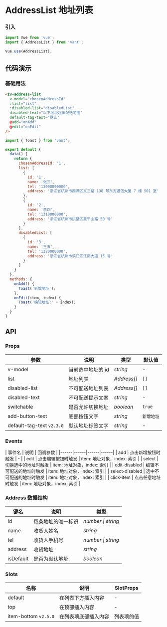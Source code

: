 # AddressList 地址列表

### 引入

```js
import Vue from 'vue';
import { AddressList } from 'vant';

Vue.use(AddressList);
```

## 代码演示

### 基础用法

```html
<zv-address-list
  v-model="chosenAddressId"
  :list="list"
  :disabled-list="disabledList"
  disabled-text="以下地址超出配送范围"
  default-tag-text="默认"
  @add="onAdd"
  @edit="onEdit"
/>
```

```js
import { Toast } from 'vant';

export default {
  data() {
    return {
      chosenAddressId: '1',
      list: [
        {
          id: '1',
          name: '张三',
          tel: '13000000000',
          address: '浙江省杭州市西湖区文三路 138 号东方通信大厦 7 楼 501 室'
        },
        {
          id: '2',
          name: '李四',
          tel: '1310000000',
          address: '浙江省杭州市拱墅区莫干山路 50 号'
        }
      ],
      disabledList: [
        {
          id: '3',
          name: '王五',
          tel: '1320000000',
          address: '浙江省杭州市滨江区江南大道 15 号'
        }
      ]
    }
  },
  methods: {
    onAdd() {
      Toast('新增地址');
    },
    onEdit(item, index) {
      Toast('编辑地址:' + index);
    }
  }
}
```

## API

### Props

| 参数 | 说明 | 类型 | 默认值 |
|------|------|------|------|
| v-model | 当前选中地址的 id | *string* | - |
| list | 地址列表 | *Address[]* | `[]` |
| disabled-list | 不可配送地址列表 | *Address[]* | `[]` |
| disabled-text | 不可配送提示文案 | *string* | - |
| switchable | 是否允许切换地址 | *boolean* | `true` |
| add-button-text | 底部按钮文字 | *string* | `新增地址` |
| default-tag-text `v2.3.0` | 默认地址标签文字 | *string* | - |

### Events

| 事件名 | 说明 | 回调参数 |
|------|------|------|------|
| add | 点击新增按钮时触发 | - |
| edit | 点击编辑按钮时触发 | item: 地址对象，index: 索引 |
| select | 切换选中的地址时触发 | item: 地址对象，index: 索引 |
| edit-disabled | 编辑不可配送的地址时触发 | item: 地址对象，index: 索引 |
| select-disabled | 选中不可配送的地址时触发 | item: 地址对象，index: 索引 |
| click-item | 点击任意地址时触发 | item: 地址对象，index: 索引 |

### Address 数据结构

| 键名 | 说明 | 类型 |
|------|------|------|
| id | 每条地址的唯一标识 | *number \| string* |
| name | 收货人姓名 | *string* |
| tel | 收货人手机号 | *number \| string* |
| address | 收货地址 | *string* |
| isDefault | 是否为默认地址 | *boolean* |

### Slots

| 名称 | 说明 | SlotProps |
|------|------|------|
| default | 在列表下方插入内容 | - |
| top | 在顶部插入内容 | - |
| item-bottom `v2.5.0` | 在列表项底部插入内容 | 列表项的值 |
